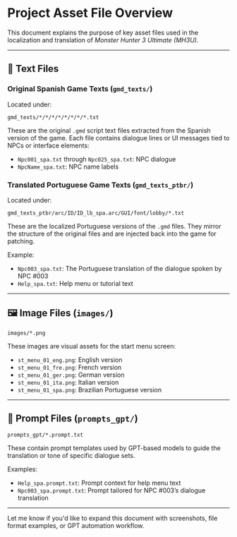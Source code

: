 # Project Asset File Overview

This document explains the purpose of key asset files used in the localization and translation of *Monster Hunter 3 Ultimate (MH3U)*.

---

## 📝 Text Files

### Original Spanish Game Texts (`gmd_texts/`)

Located under:

```
gmd_texts/*/*/*/*/*/*/*/*.txt
```

These are the original `.gmd` script text files extracted from the Spanish version of the game. Each file contains dialogue lines or UI messages tied to NPCs or interface elements:

* `Npc001_spa.txt` through `Npc025_spa.txt`: NPC dialogue
* `NpcName_spa.txt`: NPC name labels

### Translated Portuguese Game Texts (`gmd_texts_ptbr/`)

Located under:

```
gmd_texts_ptbr/arc/ID/ID_lb_spa.arc/GUI/font/lobby/*.txt
```

These are the localized Portuguese versions of the `.gmd` files. They mirror the structure of the original files and are injected back into the game for patching.

Example:

* `Npc003_spa.txt`: The Portuguese translation of the dialogue spoken by NPC #003
* `Help_spa.txt`: Help menu or tutorial text

---

## 🖼️ Image Files (`images/`)

```
images/*.png
```

These images are visual assets for the start menu screen:

* `st_menu_01_eng.png`: English version
* `st_menu_01_fre.png`: French version
* `st_menu_01_ger.png`: German version
* `st_menu_01_ita.png`: Italian version
* `st_menu_01_spa.png`: Brazilian Portuguese version


---

## 💬 Prompt Files (`prompts_gpt/`)

```
prompts_gpt/*.prompt.txt
```

These contain prompt templates used by GPT-based models to guide the translation or tone of specific dialogue sets.

Examples:

* `Help_spa.prompt.txt`: Prompt context for help menu text
* `Npc003_spa.prompt.txt`: Prompt tailored for NPC #003’s dialogue translation

---

Let me know if you'd like to expand this document with screenshots, file format examples, or GPT automation workflow.

